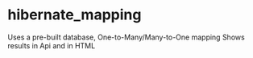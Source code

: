 # hibernate_mapping
Uses a pre-built database, One-to-Many/Many-to-One mapping
Shows results in Api and in HTML

